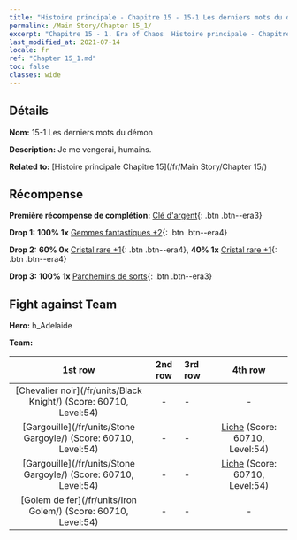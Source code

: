 ```yaml
---
title: "Histoire principale - Chapitre 15 - 15-1 Les derniers mots du démon"
permalink: /Main Story/Chapter 15_1/
excerpt: "Chapitre 15 - 1. Era of Chaos  Histoire principale - Chapitre 15_1. 15-1 Les derniers mots du démon"
last_modified_at: 2021-07-14
locale: fr
ref: "Chapter 15_1.md"
toc: false
classes: wide
---
```


## Détails

 **Nom:** 15-1 Les derniers mots du démon

 **Description:** Je me vengerai, humains.

 **Related to:** [Histoire principale Chapitre 15](/fr/Main Story/Chapter 15/)

## Récompense

 **Première récompense de complétion:** [Clé d'argent](/ItemsFR/con_693/){: .btn .btn--era3}

 **Drop 1:** **100% 1x** [Gemmes fantastiques +2](/ItemsFR/mat_51/){: .btn .btn--era4}

 **Drop 2:** **60% 0x** [Cristal rare +1](/ItemsFR/mat_45/){: .btn .btn--era4}, **40% 1x** [Cristal rare +1](/ItemsFR/mat_45/){: .btn .btn--era4}

 **Drop 3:** **100% 1x** [Parchemins de sorts](/ItemsFR/con_694/){: .btn .btn--era3}


## Fight against Team
 **Hero:** h_Adelaide

 **Team:**


  | 1st row | 2nd row | 3rd row | 4th row |
  |:----:|:----:|:----|:----:|
  | [Chevalier noir](/fr/units/Black Knight/) (Score: 60710, Level:54)  | - | - | - |
  | [Gargouille](/fr/units/Stone Gargoyle/) (Score: 60710, Level:54)  | - | - | [Liche](/fr/units/Lich/) (Score: 60710, Level:54)  |
  | [Gargouille](/fr/units/Stone Gargoyle/) (Score: 60710, Level:54)  | - | - | [Liche](/fr/units/Lich/) (Score: 60710, Level:54)  |
  | [Golem de fer](/fr/units/Iron Golem/) (Score: 60710, Level:54)  | - | - | - |


